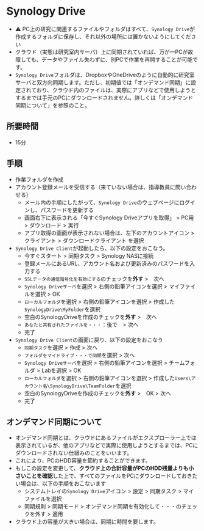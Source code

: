 # Synology Drive

- :warning: PC上の研究に関連するファイルやフォルダはすべて、`Synology Drive`が作成するフォルダに保存し、それ以外の場所には置かないようにしてください
- クラウド（実態は研究室内サーバ）上に同期されていれば、万が一PCが故障しても、データやファイル失わずに、別PCで作業を再開することが可能です。
- `Synology Drive`フォルダは、DropboxやOneDriveのように自動的に研究室サーバと双方向同期します。ただし、初期値では「オンデマンド同期」に設定されており、クラウド内のファイルは、実際にアプリなどで使用しようとするまでは手元のPCにダウンロードされません。詳しくは「オンデマンド同期について」を参照のこと。

## 所要時間

- 15分

## 手順

- 作業フォルダを作成
- アカウント登録メールを受信する（来ていない場合は、指導教員に問い合わせる）
  - メール内の手順にしたがって、`Synology Drive`のウェブページにログインし、パスワードを更新する
  - 画面右下に表示される「今すぐSynology Driveアプリを取得」 > PC用 > ダウンロード > 実行
  - アプリ取得の画面が表示されない場合は、左下のアカウントアイコン > クライアント > ダウンロードクライアント を選択
- `Synology Drive Client`が起動したら、以下の設定をおこなう。
  - 今すぐスタート > 同期タスク > Synology NASに接続
  - 登録メールにあるURL、アカウント名および更新済みのパスワードを入力する
  - `SSLデータの通信暗号化を有効にする`のチェックを**外す** >　次へ
  - `Synology Driveサーバ`を選択 > 右側の鉛筆アイコンを選択 > マイファイルを選択 > OK
  - `ローカルフォルダ`を選択 > 右側の鉛筆アイコンを選択 > 作成した`SynologyDrive\MyFolder`を選択
  - 空白のSynologyDriveを作成のチェックを**外す** >　次へ
  - `あなたと共有されたファイルを・・・`：後で　> 次へ
  - 完了
- `Synology Drive Client`の画面に戻り、以下の設定をおこなう
  - `同期タスク`を選択 > 作成 > 次へ
  - `フォルダをマイドライブ・・・で同期`を選択 > 次へ
  - `Synology Driveサーバ`を選択 > 右側の鉛筆アイコンを選択 > チームフォルダ > Labを選択 > OK
  - `ローカルフォルダ`を選択 > 右側の鉛筆アイコンを選択 > 作成した`Users\アカウント名\SynologyDrive\TeamFolder`を選択
  - 空白のSynologyDriveを作成のチェックを**外す** >　OK > 次へ
  - 完了

## オンデマンド同期について

- オンデマンド同期とは、クラウドにあるファイルがエクスプローラー上では表示されているが、他のアプリなどで実際に使用しようとするまでは、PCにダウンロードされない仕組みのことをいいます。
- これにより、PCのHDD容量を節約することができます。
- もしこの設定を変更して、**クラウド上の合計容量がPCのHDD残量よりも小さいことを確認**した上で、すべてのファイルをPCにダウンロードしておきたい場合は、以下の手順をおこないます
  - システムトレイの`Synology Drive`アイコン > 設定 > 同期タスク > マイファイルを選択
  - 同期規則 > 同期モード > オンデマンド同期を有効化して・・・のチェックを外す > 適用
- クラウド上の容量が大きい場合は、同期に時間を要します。
